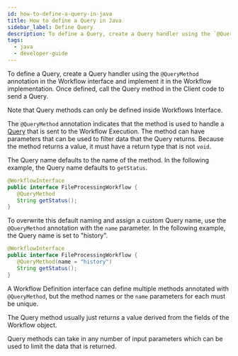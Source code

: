 ```yaml
---
id: how-to-define-a-query-in-java
title: How to define a Query in Java
sidebar_label: Define Query
description: To define a Query, create a Query handler using the `@QueryMethod` annotation in the Workflow interface and implement it in the Workflow implementation.
tags:
  - java
  - developer-guide
---
```


To define a Query, create a Query handler using the `@QueryMethod` annotation in the Workflow interface and implement it in the Workflow implementation.
Once defined, call the Query method in the Client code to send a Query.

Note that Query methods can only be defined inside Workflows Interface.

The `@QueryMethod` annotation indicates that the method is used to handle a [Query](/docs/concepts/what-is-a-query) that is sent to the Workflow Execution.
The method can have parameters that can be used to filter data that the Query returns.
Because the method returns a value, it must have a return type that is not `void`.

The Query name defaults to the name of the method.
In the following example, the Query name defaults to `getStatus`.

```java
@WorkflowInterface
public interface FileProcessingWorkflow {
   @QueryMethod
   String getStatus();
}
```

To overwrite this default naming and assign a custom Query name, use the `@QueryMethod` annotation with the `name` parameter. In the following example, the Query name is set to "history".

```java
@WorkflowInterface
public interface FileProcessingWorkflow {
   @QueryMethod(name = "history")
   String getStatus();
}
```

A Workflow Definition interface can define multiple methods annotated with `@QueryMethod`, but the method names or the `name` parameters for each must be unique.

The Query method usually just returns a value derived from the fields of the Workflow object.

Query methods can take in any number of input parameters which can be used to limit the data that is returned.
